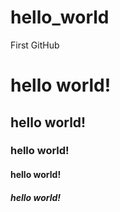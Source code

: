 # hello_world
First GitHub
<h1>hello world!</h1>
<h2>hello world!</h2>
<h3>hello world!</h3>
<h4>hello world!</h4>
<h5>hello world!</h5>
